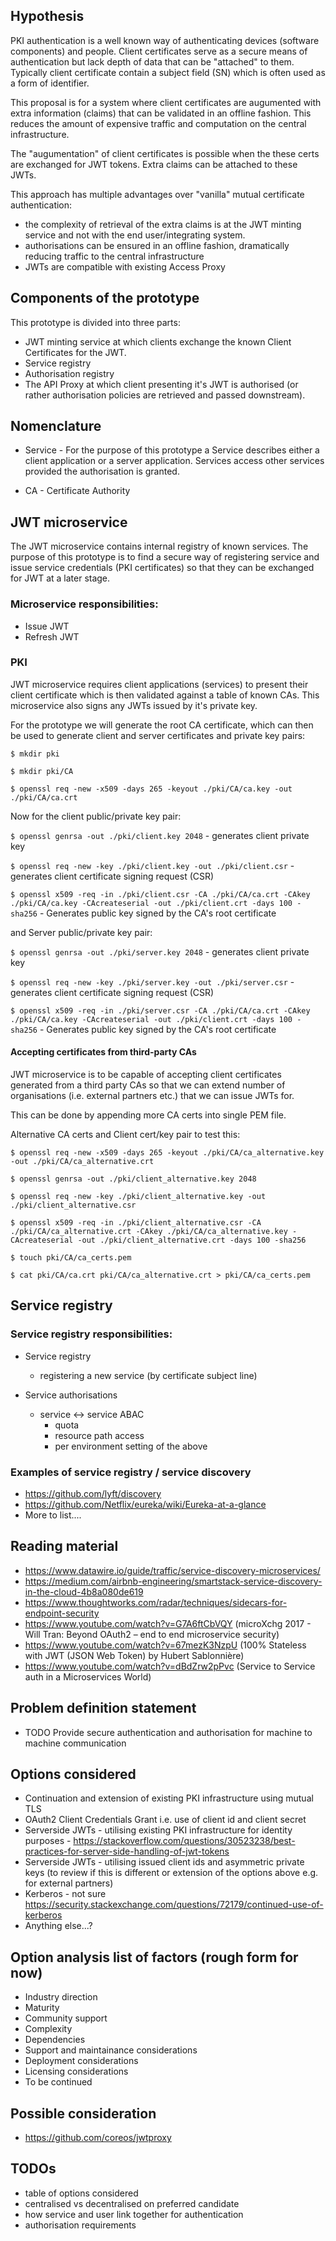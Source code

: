 ## Hypothesis

PKI authentication is a well known way of authenticating devices (software
components) and people. Client certificates serve as a secure means of authentication
but lack depth of data that can be "attached" to them. Typically client certificate
contain a subject field (SN) which is often used as a form of identifier.

This proposal is for a system where client certificates are augumented with extra
information (claims) that can be validated in an offline fashion. This reduces the
amount of expensive traffic and computation on the central infrastructure.

The "augumentation" of client certificates is possible when the these certs are
exchanged for JWT tokens. Extra claims can be attached to these JWTs.

This approach has multiple advantages over "vanilla" mutual certificate authentication:
- the complexity of retrieval of the extra claims is at the JWT minting service
  and not with the end user/integrating system.
- authorisations can be ensured in an offline fashion, dramatically reducing traffic
  to the central infrastructure
- JWTs are compatible with existing Access Proxy

## Components of the prototype

This prototype is divided into three parts:
- JWT minting service at which clients exchange the known Client Certificates
for the JWT.
- Service registry
- Authorisation registry
- The API Proxy at which client presenting it's JWT is authorised (or rather authorisation policies are retrieved and passed downstream).

## Nomenclature

- Service - For the purpose of this prototype a Service describes either a client application or a server application. Services access other services provided the authorisation is granted. 

- CA - Certificate Authority

## JWT microservice

The JWT microservice contains internal registry of known services.
The purpose of this prototype is to find a secure way of registering service and
issue service credentials (PKI certificates) so that they can be exchanged for
JWT at a later stage.

### Microservice responsibilities:
- Issue JWT
- Refresh JWT

### PKI 

JWT microservice requires client applications (services) to present their client certificate which is then validated against a table of known CAs. This microservice also signs any JWTs issued by it's private key. 

For the prototype we will generate the root CA certificate, which can then be used to generate client and server certificates and private key pairs:

`$ mkdir pki`

`$ mkdir pki/CA`

`$ openssl req -new -x509 -days 265 -keyout ./pki/CA/ca.key -out ./pki/CA/ca.crt`

Now for the client public/private key pair: 

`$ openssl genrsa -out ./pki/client.key 2048` - generates client private key

`$ openssl req -new -key ./pki/client.key -out ./pki/client.csr` - generates client certificate signing request (CSR)

`$ openssl x509 -req -in ./pki/client.csr -CA ./pki/CA/ca.crt -CAkey ./pki/CA/ca.key -CAcreateserial -out ./pki/client.crt -days 100 -sha256` - Generates public key signed by the CA's root certificate

and Server public/private key pair: 

`$ openssl genrsa -out ./pki/server.key 2048` - generates client private key

`$ openssl req -new -key ./pki/server.key -out ./pki/server.csr` - generates client certificate signing request (CSR)

`$ openssl x509 -req -in ./pki/server.csr -CA ./pki/CA/ca.crt -CAkey ./pki/CA/ca.key -CAcreateserial -out ./pki/client.crt -days 100 -sha256` - Generates public key signed by the CA's root certificate

#### Accepting certificates from third-party CAs

JWT microservice is to be capable of accepting client certificates generated from a third party CAs so that we can extend
number of organisations (i.e. external partners etc.) that we can issue JWTs for. 

This can be done by appending more CA certs into single PEM file. 

Alternative CA certs and Client cert/key pair to test this:

`$ openssl req -new -x509 -days 265 -keyout ./pki/CA/ca_alternative.key -out ./pki/CA/ca_alternative.crt`

`$ openssl genrsa -out ./pki/client_alternative.key 2048`

`$ openssl req -new -key ./pki/client_alternative.key -out ./pki/client_alternative.csr`

`$ openssl x509 -req -in ./pki/client_alternative.csr -CA ./pki/CA/ca_alternative.crt -CAkey ./pki/CA/ca_alternative.key -CAcreateserial -out ./pki/client_alternative.crt -days 100 -sha256` 

`$ touch pki/CA/ca_certs.pem`

`$ cat pki/CA/ca.crt pki/CA/ca_alternative.crt > pki/CA/ca_certs.pem`


## Service registry

### Service registry responsibilities:
- Service registry
  - registering a new service (by certificate subject line)
  
- Service authorisations
  - service <-> service ABAC
    - quota
    - resource path access
    - per environment setting of the above

### Examples of service registry / service discovery
- https://github.com/lyft/discovery
- https://github.com/Netflix/eureka/wiki/Eureka-at-a-glance
- More to list....

## Reading material
- https://www.datawire.io/guide/traffic/service-discovery-microservices/
- https://medium.com/airbnb-engineering/smartstack-service-discovery-in-the-cloud-4b8a080de619
- https://www.thoughtworks.com/radar/techniques/sidecars-for-endpoint-security
- https://www.youtube.com/watch?v=G7A6ftCbVQY (microXchg 2017 - Will Tran: Beyond OAuth2 – end to end microservice security)
- https://www.youtube.com/watch?v=67mezK3NzpU (100% Stateless with JWT (JSON Web Token) by Hubert Sablonnière)
- https://www.youtube.com/watch?v=dBdZrw2pPvc (Service to Service auth in a Microservices World)

## Problem definition statement
- TODO Provide secure authentication and authorisation for machine to machine communication

## Options considered
- Continuation and extension of existing PKI infrastructure using mutual TLS
- OAuth2 Client Credentials Grant i.e. use of client id and client secret
- Serverside JWTs - utilising existing PKI infrastructure for identity purposes - https://stackoverflow.com/questions/30523238/best-practices-for-server-side-handling-of-jwt-tokens
- Serverside JWTs - utilising issued client ids and asymmetric private keys (to review if this is different or extension of the options above e.g. for external partners)
- Kerberos - not sure https://security.stackexchange.com/questions/72179/continued-use-of-kerberos
- Anything else...?

## Option analysis list of factors (rough form for now)
- Industry direction
- Maturity
- Community support
- Complexity
- Dependencies
- Support and maintainance considerations
- Deployment considerations
- Licensing considerations
- To be continued

## Possible consideration
- https://github.com/coreos/jwtproxy

## TODOs
- table of options considered
- centralised vs decentralised on preferred candidate
- how service and user link together for authentication
- authorisation requirements
